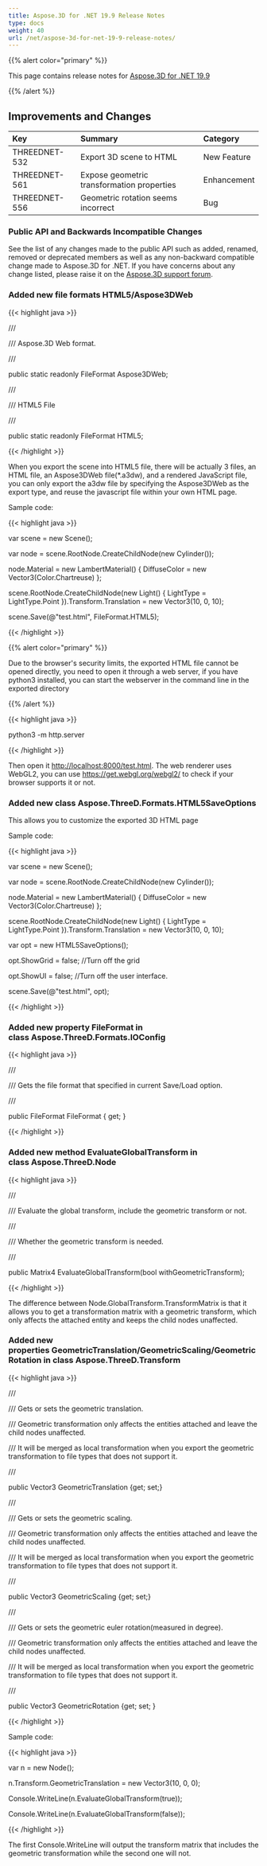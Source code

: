 ```yaml
---
title: Aspose.3D for .NET 19.9 Release Notes
type: docs
weight: 40
url: /net/aspose-3d-for-net-19-9-release-notes/
---
```


{{% alert color="primary" %}} 

This page contains release notes for [Aspose.3D for .NET 19.9](/3d/net/aspose-3d-for-net-19-9-release-notes/)

{{% /alert %}} 
## **Improvements and Changes**

|**Key**|**Summary**|**Category**|
| :- | :- | :- |
|THREEDNET-532|Export 3D scene to HTML|New Feature|
|THREEDNET-561|Expose geometric transformation properties|Enhancement|
|THREEDNET-556|Geometric rotation seems incorrect|Bug|
### **Public API and Backwards Incompatible Changes**
See the list of any changes made to the public API such as added, renamed, removed or deprecated members as well as any non-backward compatible change made to Aspose.3D for .NET. If you have concerns about any change listed, please raise it on the [Aspose.3D support forum](https://forum.aspose.com/c/3d).
### **Added new file formats HTML5/Aspose3DWeb**
{{< highlight java >}}

 /// <summary>

/// Aspose.3D Web format.

/// </summary>

public static readonly FileFormat Aspose3DWeb;

/// <summary>

/// HTML5 File

/// </summary>

public static readonly FileFormat HTML5;

{{< /highlight >}}

When you export the scene into HTML5 file, there will be actually 3 files, an HTML file, an Aspose3DWeb file(*.a3dw), and a rendered JavaScript file, you can only export the a3dw file by specifying the Aspose3DWeb as the export type, and reuse the javascript file within your own HTML page.

Sample code:

{{< highlight java >}}

 var scene = new Scene();

var node = scene.RootNode.CreateChildNode(new Cylinder());

node.Material = new LambertMaterial() { DiffuseColor = new Vector3(Color.Chartreuse) };

scene.RootNode.CreateChildNode(new Light() { LightType = LightType.Point }).Transform.Translation = new Vector3(10, 0, 10);

scene.Save(@"test.html", FileFormat.HTML5);

{{< /highlight >}}

{{% alert color="primary" %}} 

Due to the browser's security limits, the exported HTML file cannot be opened directly, you need to open it through a web server, if you have python3 installed, you can start the webserver in the command line in the exported directory

{{% /alert %}} 

{{< highlight java >}}

 python3 -m http.server

{{< /highlight >}}

Then open it <http://localhost:8000/test.html>. The web renderer uses WebGL2, you can use <https://get.webgl.org/webgl2/> to check if your browser supports it or not.
### **Added new class Aspose.ThreeD.Formats.HTML5SaveOptions**
This allows you to customize the exported 3D HTML page

Sample code:

{{< highlight java >}}

 var scene = new Scene();

var node = scene.RootNode.CreateChildNode(new Cylinder());

node.Material = new LambertMaterial() { DiffuseColor = new Vector3(Color.Chartreuse) };

scene.RootNode.CreateChildNode(new Light() { LightType = LightType.Point }).Transform.Translation = new Vector3(10, 0, 10);

var opt = new HTML5SaveOptions();

opt.ShowGrid = false;  //Turn off the grid

opt.ShowUI = false; //Turn off the user interface.

scene.Save(@"test.html", opt);

{{< /highlight >}}
### **Added new property FileFormat in class Aspose.ThreeD.Formats.IOConfig**
{{< highlight java >}}

 /// <summary>

/// Gets the file format that specified in current Save/Load option.

/// </summary>

public FileFormat FileFormat { get; }

{{< /highlight >}}
### **Added new method EvaluateGlobalTransform in class Aspose.ThreeD.Node**
{{< highlight java >}}

 /// <summary>

/// Evaluate the global transform, include the geometric transform or not.

/// </summary>

/// <param name="withGeometricTransform">Whether the geometric transform is needed.</param>

/// <returns></returns>

public Matrix4 EvaluateGlobalTransform(bool withGeometricTransform);

{{< /highlight >}}

The difference between Node.GlobalTransform.TransformMatrix is that it allows you to get a transformation matrix with a geometric transform, which only affects the attached entity and keeps the child nodes unaffected.
### **Added new properties GeometricTranslation/GeometricScaling/GeometricRotation in class Aspose.ThreeD.Transform**
{{< highlight java >}}

 /// <summary>

/// Gets or sets the geometric translation. 

/// Geometric transformation only affects the entities attached and leave the child nodes unaffected.

/// It will be merged as local transformation when you export the geometric transformation to file types that does not support it.

/// </summary>

public Vector3 GeometricTranslation {get; set;}

/// <summary>

/// Gets or sets the geometric scaling. 

/// Geometric transformation only affects the entities attached and leave the child nodes unaffected.

/// It will be merged as local transformation when you export the geometric transformation to file types that does not support it.

/// </summary>

public Vector3 GeometricScaling {get; set;}

/// <summary>

/// Gets or sets the geometric euler rotation(measured in degree). 

/// Geometric transformation only affects the entities attached and leave the child nodes unaffected.

/// It will be merged as local transformation when you export the geometric transformation to file types that does not support it.

/// </summary>

public Vector3 GeometricRotation {get; set; }

{{< /highlight >}}

Sample code:

{{< highlight java >}}

 var n = new Node();

n.Transform.GeometricTranslation = new Vector3(10, 0, 0);

Console.WriteLine(n.EvaluateGlobalTransform(true));

Console.WriteLine(n.EvaluateGlobalTransform(false));

{{< /highlight >}}

The first Console.WriteLine will output the transform matrix that includes the geometric transformation while the second one will not.
